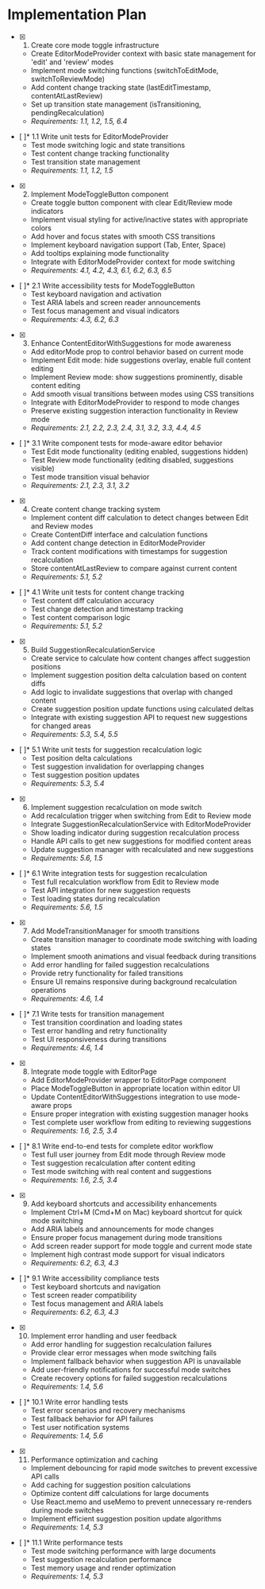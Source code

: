 # Implementation Plan

- [x] 1. Create core mode toggle infrastructure





  - Create EditorModeProvider context with basic state management for 'edit' and 'review' modes
  - Implement mode switching functions (switchToEditMode, switchToReviewMode)
  - Add content change tracking state (lastEditTimestamp, contentAtLastReview)
  - Set up transition state management (isTransitioning, pendingRecalculation)
  - _Requirements: 1.1, 1.2, 1.5, 6.4_

- [ ]* 1.1 Write unit tests for EditorModeProvider
  - Test mode switching logic and state transitions
  - Test content change tracking functionality
  - Test transition state management
  - _Requirements: 1.1, 1.2, 1.5_

- [x] 2. Implement ModeToggleButton component





  - Create toggle button component with clear Edit/Review mode indicators
  - Implement visual styling for active/inactive states with appropriate colors
  - Add hover and focus states with smooth CSS transitions
  - Implement keyboard navigation support (Tab, Enter, Space)
  - Add tooltips explaining mode functionality
  - Integrate with EditorModeProvider context for mode switching
  - _Requirements: 4.1, 4.2, 4.3, 6.1, 6.2, 6.3, 6.5_

- [ ]* 2.1 Write accessibility tests for ModeToggleButton
  - Test keyboard navigation and activation
  - Test ARIA labels and screen reader announcements
  - Test focus management and visual indicators
  - _Requirements: 4.3, 6.2, 6.3_

- [x] 3. Enhance ContentEditorWithSuggestions for mode awareness





  - Add editorMode prop to control behavior based on current mode
  - Implement Edit mode: hide suggestions overlay, enable full content editing
  - Implement Review mode: show suggestions prominently, disable content editing
  - Add smooth visual transitions between modes using CSS transitions
  - Integrate with EditorModeProvider to respond to mode changes
  - Preserve existing suggestion interaction functionality in Review mode
  - _Requirements: 2.1, 2.2, 2.3, 2.4, 3.1, 3.2, 3.3, 4.4, 4.5_

- [ ]* 3.1 Write component tests for mode-aware editor behavior
  - Test Edit mode functionality (editing enabled, suggestions hidden)
  - Test Review mode functionality (editing disabled, suggestions visible)
  - Test mode transition visual behavior
  - _Requirements: 2.1, 2.3, 3.1, 3.2_

- [x] 4. Create content change tracking system





  - Implement content diff calculation to detect changes between Edit and Review modes
  - Create ContentDiff interface and calculation functions
  - Add content change detection in EditorModeProvider
  - Track content modifications with timestamps for suggestion recalculation
  - Store contentAtLastReview to compare against current content
  - _Requirements: 5.1, 5.2_

- [ ]* 4.1 Write unit tests for content change tracking
  - Test content diff calculation accuracy
  - Test change detection and timestamp tracking
  - Test content comparison logic
  - _Requirements: 5.1, 5.2_

- [x] 5. Build SuggestionRecalculationService





  - Create service to calculate how content changes affect suggestion positions
  - Implement suggestion position delta calculation based on content diffs
  - Add logic to invalidate suggestions that overlap with changed content
  - Create suggestion position update functions using calculated deltas
  - Integrate with existing suggestion API to request new suggestions for changed areas
  - _Requirements: 5.3, 5.4, 5.5_

- [ ]* 5.1 Write unit tests for suggestion recalculation logic
  - Test position delta calculations
  - Test suggestion invalidation for overlapping changes
  - Test suggestion position updates
  - _Requirements: 5.3, 5.4_

- [x] 6. Implement suggestion recalculation on mode switch





  - Add recalculation trigger when switching from Edit to Review mode
  - Integrate SuggestionRecalculationService with EditorModeProvider
  - Show loading indicator during suggestion recalculation process
  - Handle API calls to get new suggestions for modified content areas
  - Update suggestion manager with recalculated and new suggestions
  - _Requirements: 5.6, 1.5_

- [ ]* 6.1 Write integration tests for suggestion recalculation
  - Test full recalculation workflow from Edit to Review mode
  - Test API integration for new suggestion requests
  - Test loading states during recalculation
  - _Requirements: 5.6, 1.5_

- [x] 7. Add ModeTransitionManager for smooth transitions





  - Create transition manager to coordinate mode switching with loading states
  - Implement smooth animations and visual feedback during transitions
  - Add error handling for failed suggestion recalculations
  - Provide retry functionality for failed transitions
  - Ensure UI remains responsive during background recalculation operations
  - _Requirements: 4.6, 1.4_

- [ ]* 7.1 Write tests for transition management
  - Test transition coordination and loading states
  - Test error handling and retry functionality
  - Test UI responsiveness during transitions
  - _Requirements: 4.6, 1.4_

- [x] 8. Integrate mode toggle with EditorPage





  - Add EditorModeProvider wrapper to EditorPage component
  - Place ModeToggleButton in appropriate location within editor UI
  - Update ContentEditorWithSuggestions integration to use mode-aware props
  - Ensure proper integration with existing suggestion manager hooks
  - Test complete user workflow from editing to reviewing suggestions
  - _Requirements: 1.6, 2.5, 3.4_

- [ ]* 8.1 Write end-to-end tests for complete editor workflow
  - Test full user journey from Edit mode through Review mode
  - Test suggestion recalculation after content editing
  - Test mode switching with real content and suggestions
  - _Requirements: 1.6, 2.5, 3.4_

- [x] 9. Add keyboard shortcuts and accessibility enhancements





  - Implement Ctrl+M (Cmd+M on Mac) keyboard shortcut for quick mode switching
  - Add ARIA labels and announcements for mode changes
  - Ensure proper focus management during mode transitions
  - Add screen reader support for mode toggle and current mode state
  - Implement high contrast mode support for visual indicators
  - _Requirements: 6.2, 6.3, 4.3_

- [ ]* 9.1 Write accessibility compliance tests
  - Test keyboard shortcuts and navigation
  - Test screen reader compatibility
  - Test focus management and ARIA labels
  - _Requirements: 6.2, 6.3, 4.3_

- [x] 10. Implement error handling and user feedback





  - Add error handling for suggestion recalculation failures
  - Provide clear error messages when mode switching fails
  - Implement fallback behavior when suggestion API is unavailable
  - Add user-friendly notifications for successful mode switches
  - Create recovery options for failed suggestion recalculations
  - _Requirements: 1.4, 5.6_

- [ ]* 10.1 Write error handling tests
  - Test error scenarios and recovery mechanisms
  - Test fallback behavior for API failures
  - Test user notification systems
  - _Requirements: 1.4, 5.6_

- [x] 11. Performance optimization and caching





  - Implement debouncing for rapid mode switches to prevent excessive API calls
  - Add caching for suggestion position calculations
  - Optimize content diff calculations for large documents
  - Use React.memo and useMemo to prevent unnecessary re-renders during mode switches
  - Implement efficient suggestion position update algorithms
  - _Requirements: 1.4, 5.3_

- [ ]* 11.1 Write performance tests
  - Test mode switching performance with large documents
  - Test suggestion recalculation performance
  - Test memory usage and render optimization
  - _Requirements: 1.4, 5.3_
